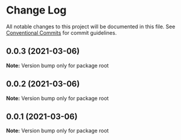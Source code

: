 # Change Log

All notable changes to this project will be documented in this file.
See [Conventional Commits](https://conventionalcommits.org) for commit guidelines.

## 0.0.3 (2021-03-06)

**Note:** Version bump only for package root





## 0.0.2 (2021-03-06)

**Note:** Version bump only for package root





## 0.0.1 (2021-03-06)

**Note:** Version bump only for package root
